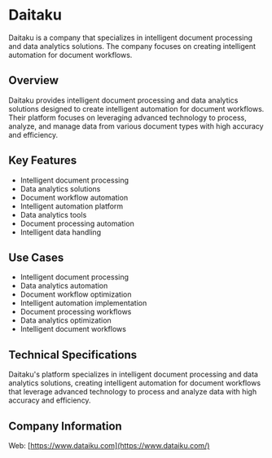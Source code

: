 # Daitaku

Daitaku is a company that specializes in intelligent document processing and data analytics solutions. The company focuses on creating intelligent automation for document workflows.

## Overview

Daitaku provides intelligent document processing and data analytics solutions designed to create intelligent automation for document workflows. Their platform focuses on leveraging advanced technology to process, analyze, and manage data from various document types with high accuracy and efficiency.

## Key Features

- Intelligent document processing
- Data analytics solutions
- Document workflow automation
- Intelligent automation platform
- Data analytics tools
- Document processing automation
- Intelligent data handling

## Use Cases

- Intelligent document processing
- Data analytics automation
- Document workflow optimization
- Intelligent automation implementation
- Document processing workflows
- Data analytics optimization
- Intelligent document workflows

## Technical Specifications

Daitaku's platform specializes in intelligent document processing and data analytics solutions, creating intelligent automation for document workflows that leverage advanced technology to process and analyze data with high accuracy and efficiency.

## Company Information

Web: [https://www.dataiku.com](https://www.dataiku.com/) 